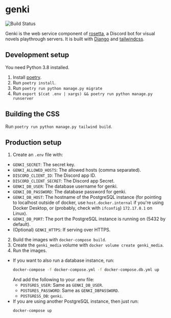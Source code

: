 # genki

![Build Status](https://github.com/SciADV-Community/genki/workflows/CI%20%26%20CD/badge.svg)

Genki is the web service component of [rosetta](https://github.com/SciADV-Community/rosetta), a Discord bot for visual novels playthrough servers. It is built with [Django](https://www.djangoproject.com/) and [tailwindcss](https://tailwindcss.com/).

## Development setup

You need Python 3.8 installed.

1. Install [poetry](https://python-poetry.org/).
2. Run `poetry install`.
3. Run `poetry run python manage.py migrate`
4. Run `export $(cat .env | xargs) && poetry run python manage.py runserver`

## Building the CSS

Run `poetry run python manage.py tailwind build`.

## Production setup

1. Create an `.env` file with:

-   `GENKI_SECRET`: The secret key.
-   `GENKI_ALLOWED_HOSTS`: The allowed hosts (comma separated).
-   `DISCORD_CLIENT_ID`: The Discord app ID.
-   `DISCORD_CLIENT_SECRET`: The Discord app Secret.
-   `GENKI_DB_USER`: The database username for genki.
-   `GENKI_DB_PASSWORD`: The database password for genki.
-   `GENKI_DB_HOST`: The hostname of the PostgreSQL instance (for pointing to localhost outside of docker, use `host.docker.internal` if you're using Docker Desktop, or (probably, check with `ifconfig`) `172.17.0.1` on Linux).
-   `GENKI_DB_PORT`: The port the PostgreSQL instance is running on (5432 by default).
-   (Optional) `GENKI_HTTPS`: If serving over HTTPS.

2. Build the images with `docker-compose build`.
3. Create the `genki_media` volume with `docker volume create genki_media`.
4. Run the images.

-   If you want to also run a database instance, run:
    ```sh
    docker-compose -f docker-compose.yml -f docker-compose.db.yml up
    ```
    And add the following to your .env file:
    -   `POSTGRES_USER`: Same as `GENKI_DB_USER`.
    -   `POSTGRES_PASSWORD`: Same as `GENKI_DBPASSWORD`.
    -   `POSTGRESS_DB`: `genki`.
-   If you are using another PostgreSQL instance, then just run:
    ```sh
    docker-compose up
    ```
